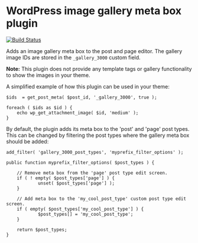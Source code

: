 # WordPress image gallery meta box plugin

[![Build Status](https://travis-ci.org/barryceelen/wp-gallery-3000.svg?branch=master)](https://travis-ci.org/barryceelen/wp-gallery-3000)

Adds an image gallery meta box to the post and page editor. The gallery image IDs are stored in the `_gallery_3000` custom field.

**Note:** This plugin does not provide any template tags or gallery functionality to show the images in your theme.

A simplified example of how this plugin can be used in your theme:

```
$ids  = get_post_meta( $post_id, '_gallery_3000', true );

foreach ( $ids as $id ) {
	echo wp_get_attachment_image( $id, 'medium' );
}
```

By default, the plugin adds its meta box to the 'post' and 'page' post types. This can be changed by filtering the post types where the gallery meta box should be added:

```
add_filter( 'gallery_3000_post_types', 'myprefix_filter_options' );

public function myprefix_filter_options( $post_types ) {

	// Remove meta box from the 'page' post type edit screen.
	if ( ! empty( $post_types['page'] ) {
			unset( $post_types['page'] );
	}

	// Add meta box to the 'my_cool_post_type' custom post type edit screen.
	if ( empty( $post_types['my_cool_post_type'] ) {
			$post_types[] = 'my_cool_post_type';
	}

	return $post_types;
}
```
